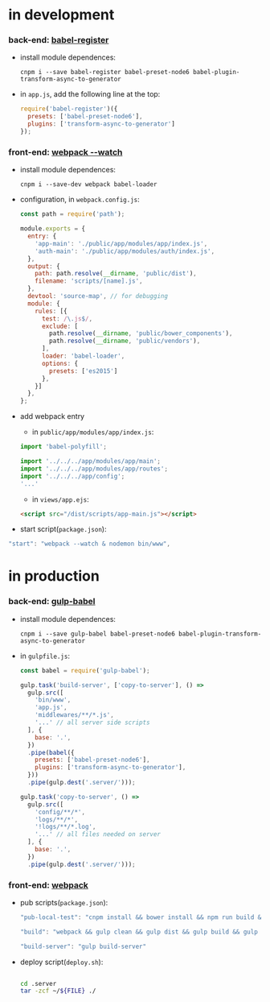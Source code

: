 # in development

### back-end: [babel-register](https://babeljs.io/docs/usage/babel-register/)

  - install module dependences:

    ```
    cnpm i --save babel-register babel-preset-node6 babel-plugin-transform-async-to-generator
    ```

  - in `app.js`, add the following line at the top:

    ```javascript
    require('babel-register')({
      presets: ['babel-preset-node6'],
      plugins: ['transform-async-to-generator']
    });
    ```

### front-end: [webpack --watch](https://webpack.js.org/configuration/)

  - install module dependences:

    ```
    cnpm i --save-dev webpack babel-loader
    ```

  - configuration, in `webpack.config.js`:

    ```javascript
    const path = require('path');

    module.exports = {
      entry: {
        'app-main': './public/app/modules/app/index.js',
        'auth-main': './public/app/modules/auth/index.js',
      },
      output: {
        path: path.resolve(__dirname, 'public/dist'),
        filename: 'scripts/[name].js',
      },
      devtool: 'source-map', // for debugging
      module: {
        rules: [{
          test: /\.js$/,
          exclude: [
            path.resolve(__dirname, 'public/bower_components'),
            path.resolve(__dirname, 'public/vendors'),
          ],
          loader: 'babel-loader',
          options: {
            presets: ['es2015']
          },
        }]
      },
    };

    ```
  - add webpack entry
    - in `public/app/modules/app/index.js`:

    ```javascript
    import 'babel-polyfill';

    import '../../../app/modules/app/main';
    import '../../../app/modules/app/routes';
    import '../../../app/config';
    '...'
    ```

    - in `views/app.ejs`:

    ```html
    <script src="/dist/scripts/app-main.js"></script>
    ```

  - start script(`package.json`):

  ```javascript
  "start": "webpack --watch & nodemon bin/www",
  ```


# in production

### back-end: [gulp-babel](https://www.npmjs.com/package/gulp-babel)

  - install module dependences:

    ```
    cnpm i --save gulp-babel babel-preset-node6 babel-plugin-transform-async-to-generator
    ```

  - in `gulpfile.js`:

    ```javascript
    const babel = require('gulp-babel');

    gulp.task('build-server', ['copy-to-server'], () =>
      gulp.src([
        'bin/www',
        'app.js',
        'middlewares/**/*.js',
        '...' // all server side scripts
      ], {
        base: '.',
      })
      .pipe(babel({
        presets: ['babel-preset-node6'],
        plugins: ['transform-async-to-generator'],
      }))
      .pipe(gulp.dest('.server/')));

    gulp.task('copy-to-server', () =>
      gulp.src([
        'config/**/*',
        'logs/**/*',
        '!logs/**/*.log',
        '...' // all files needed on server
      ], {
        base: '.',
      })
      .pipe(gulp.dest('.server/')));
    ```

### front-end: [webpack](https://webpack.js.org/configuration/)
  - pub scripts(`package.json`):

    ```javascript
    "pub-local-test": "cnpm install && bower install && npm run build && cd .server && NODE_ENV=local-test nodemon bin/www",

    "build": "webpack && gulp clean && gulp dist && gulp build && gulp rev && gulp pub-static && npm run build-server",

    "build-server": "gulp build-server"
    ```

  - deploy script(`deploy.sh`):
    ```bash

    cd .server
    tar -zcf ~/${FILE} ./
    ```
